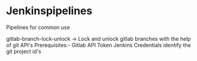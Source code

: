 # Jenkinspipelines
Pipelines for common use

gitlab-branch-lock-unlock -> Lock and unlock gitlab branches with the help of git API's
  Prerequisites:-
    Gitlab API Token
    Jenkins Credentials
    identify the git project id's
